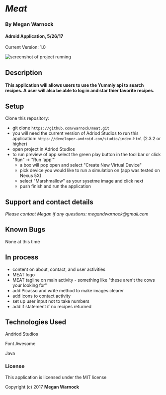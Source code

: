 # _Meat_

### By Megan Warnock 
#### Adroid Application, 5/26/17
Current Version: 1.0 

![screenshot of project running](mainActivity.png)

## Description

#### This application will allows users to use the Yummly api to search recipes. A user will also be able to log in and star thier favorite recipes.

## Setup
Clone this repository:
* git clone `https://github.com/warnock/meat.git`
* you will need the current version of Adriod Studios to run this application: 
    `https://developer.android.com/studio/index.html` (2.3.2 or higher)
* open project in Adriod Studios
* to run preview of app select the green play button in the tool bar or click "Run" -> "Run 'app'"
    * a box will pop open and select "Create New Virtual Device"
    * pick device you would like to run a simulation on (app was tested on Nexus 5X)
    * select "Marshmallow" as your sysetme image and click next
    * push finish and run the application
    

## Support and contact details

_Please contact Megan if any questions: megandwarnock@gmail.com_

## Known Bugs
None at this time

## In process
* content on about, contact, and user activities
* MEAT logo
* MEAT tagline on main activity - something like "these aren't the cows your looking for"
* add Picasso and write method to make images clearer
* add icons to contact activity
* set up user input not to take numbers
* add if statement if no recipes returned

## Technologies Used

Andriod Studios

Font Awesome 

Java

### License

This application is licensed under the MIT license

Copyright (c) 2017 **Megan Warnock**
